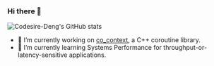 ### Hi there 👋

<!--
**Codesire-Deng/Codesire-Deng** is a ✨ _special_ ✨ repository because its `README.md` (this file) appears on your GitHub profile.

Here are some ideas to get you started:

- 🔭 I’m currently working on ...
- 🌱 I’m currently learning ...
- 👯 I’m looking to collaborate on ...
- 🤔 I’m looking for help with ...
- 💬 Ask me about ...
- 📫 How to reach me: ...
- 😄 Pronouns: ...
- ⚡ Fun fact: ...
-->

![Codesire-Deng's GitHub stats](https://github-readme-stats.vercel.app/api?username=Codesire-Deng&hide=issues&count_private=true&show_icons=true&theme=onedark)

- 🔭 I’m currently working on [co_context](https://github.com/Codesire-Deng/co_context), a C++ coroutine library.
- 🌱 I’m currently learning Systems Performance for throughput-or-latency-sensitive applications.
